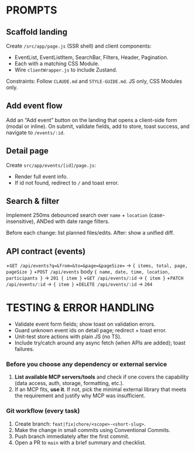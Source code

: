 # PROMPTS

## Scaffold landing

Create `/src/app/page.js` (SSR shell) and client components:

- EventList, EventListItem, SearchBar, Filters, Header, Pagination.
- Each with a matching CSS Module.
- Wire `clientWrapper.js` to include Zustand.

Constraints: Follow `CLAUDE.md` and `STYLE-GUIDE.md`. JS only, CSS Modules only.

## Add event flow

Add an “Add event” button on the landing that opens a client-side form (modal or inline).
On submit, validate fields, add to store, toast success, and navigate to `/events/:id`.

## Detail page

Create `src/app/events/[id]/page.js`:

- Render full event info.
- If id not found, redirect to `/` and toast error.

## Search & filter

Implement 250ms debounced search over `name` + `location` (case-insensitive), ANDed with date range filters.

Before each change: list planned files/edits. After: show a unified diff.

## API contract (events)

+`GET /api/events?q=&from=&to=&page=&pageSize=` → `{ items, total, page, pageSize }` +`POST /api/events` body `{ name, date, time, location, participants }` → `201 { item }` +`GET /api/events/:id` → `{ item }` +`PATCH /api/events/:id` → `{ item }` +`DELETE /api/events/:id` → `204`

# TESTING & ERROR HANDLING

- Validate event form fields; show toast on validation errors.
- Guard unknown event ids on detail page; redirect + toast error.
- Unit-test store actions with plain JS (no TS).
- Include try/catch around any async fetch (when APIs are added); toast failures.

### Before you choose any dependency or external service

1. **List available MCP servers/tools** and check if one covers the capability (data access, auth, storage, formatting, etc.).
2. If an MCP fits, **use it**. If not, pick the minimal external library that meets the requirement and justify why MCP was insufficient.

### Git workflow (every task)

1. Create branch: `feat|fix|chore/<scope>-<short-slug>`.
2. Make the change in small commits using Conventional Commits.
3. Push branch immediately after the first commit.
4. Open a PR to `main` with a brief summary and checklist.
